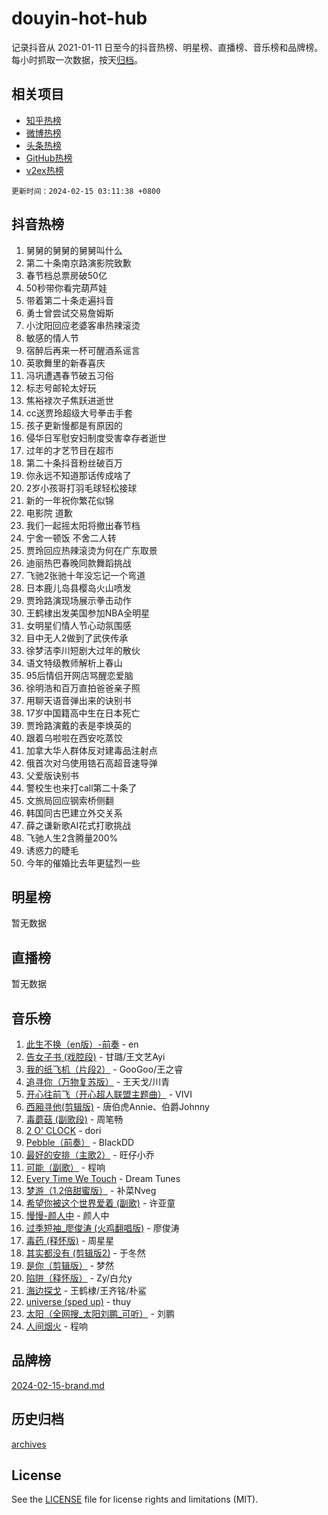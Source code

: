 # douyin-hot-hub

记录抖音从 2021-01-11 日至今的抖音热榜、明星榜、直播榜、音乐榜和品牌榜。每小时抓取一次数据，按天[归档](archives)。

## 相关项目

- [知乎热榜](https://github.com/lonnyzhang423/zhihu-hot-hub)
- [微博热榜](https://github.com/lonnyzhang423/weibo-hot-hub)
- [头条热榜](https://github.com/lonnyzhang423/toutiao-hot-hub)
- [GitHub热榜](https://github.com/lonnyzhang423/github-hot-hub)
- [v2ex热榜](https://github.com/lonnyzhang423/v2ex-hot-hub)


`更新时间：2024-02-15 03:11:38 +0800`

## 抖音热榜

1. 舅舅的舅舅的舅舅叫什么
1. 第二十条南京路演影院致歉
1. 春节档总票房破50亿
1. 50秒带你看完葫芦娃
1. 带着第二十条走遍抖音
1. 勇士曾尝试交易詹姆斯
1. 小沈阳回应老婆客串热辣滚烫
1. 敏感的情人节
1. 宿醉后再来一杯可醒酒系谣言
1. 英歌舞里的新春喜庆
1. 冯巩遭遇春节破五习俗
1. 标志号邮轮太好玩
1. 焦裕禄次子焦跃进逝世
1. cc送贾玲超级大号拳击手套
1. 孩子更新慢都是有原因的
1. 侵华日军慰安妇制度受害幸存者逝世
1. 过年的才艺节目在超市
1. 第二十条抖音粉丝破百万
1. 你永远不知道那话传成啥了
1. 2岁小孩哥打羽毛球轻松接球
1. 新的一年祝你繁花似锦
1. 电影院 道歉
1. 我们一起摇太阳将撤出春节档
1. 宁舍一顿饭 不舍二人转
1. 贾玲回应热辣滚烫为何在广东取景
1. 迪丽热巴春晚同款舞蹈挑战
1. 飞驰2张驰十年没忘记一个弯道
1. 日本鹿儿岛县樱岛火山喷发
1. 贾玲路演现场展示拳击动作
1. 王鹤棣出发美国参加NBA全明星
1. 女明星们情人节心动氛围感
1. 目中无人2做到了武侠传承
1. 徐梦洁李川短剧大过年的散伙
1. 语文特级教师解析上春山
1. 95后情侣开网店骂醒恋爱脑
1. 徐明浩和百万直拍爸爸亲子照
1. 用聊天语音弹出来的诀别书
1. 17岁中国籍高中生在日本死亡
1. 贾玲路演戴的表是李焕英的
1. 跟着乌啦啦在西安吃蒸饺
1. 加拿大华人群体反对建毒品注射点
1. 俄首次对乌使用锆石高超音速导弹
1. 父爱版诀别书
1. 警校生也来打call第二十条了
1. 文旅局回应钢索桥侧翻
1. 韩国同古巴建立外交关系
1. 薛之谦新歌AI花式打歌挑战
1. 飞驰人生2含腾量200%
1. 诱惑力的睫毛
1. 今年的催婚比去年更猛烈一些

## 明星榜

暂无数据

## 直播榜

暂无数据

## 音乐榜

1. [此生不换（en版）-前奏](https://sf3-cdn-tos.douyinstatic.com/obj/tos-cn-ve-2774/oMDvUGwhKrKYDEqXiMYEwxZqBWIJFA92CiLAO) - en
1. [告女子书 (戏腔段)](https://sf5-hl-cdn-tos.douyinstatic.com/obj/tos-cn-ve-2774/osCCzFxWgstBDi92ZfBB4ht7gQENBmQMAl0eI6) - 甘璐/王文艺Ayi
1. [我的纸飞机（片段2）](https://sf6-cdn-tos.douyinstatic.com/obj/tos-cn-ve-2774/oM2ZrKcg2CD5AeRB2gkeXOFB1IxAGJdZPazYHf) - GooGoo/王之睿
1. [追寻你（万物复苏版）](https://sf3-cdn-tos.douyinstatic.com/obj/tos-cn-ve-2774/oYeAZJsbjIDit9APmBg8u6uDUQnHmoCf3gbo74) - 王天戈/川青
1. [开心往前飞（开心超人联盟主题曲）](https://sf6-cdn-tos.douyinstatic.com/obj/tos-cn-ve-2774/9d8fb7c82cf1421fb93a9fe925275e0a) - VIVI
1. [西厢寻他(剪辑版)](https://sf6-cdn-tos.douyinstatic.com/obj/tos-cn-ve-2774/oUsAVfAQKlRNxEv5qxvIB8o5qmIWUcXbzJKJhw) - 唐伯虎Annie、伯爵Johnny
1. [毒蘑菇 (副歌段)](https://sf6-cdn-tos.douyinstatic.com/obj/tos-cn-ve-2774/ocDEUsfdLjxnlFXtfogBCiQCEqYB7QZgZ8VViM) - 周笔畅
1. [2 O' CLOCK](https://sf5-hl-cdn-tos.douyinstatic.com/obj/tos-cn-ve-2774/oIUBICeqlYQHTigCBOnCMlwBZJkgiBjt1oDfbg) - dori
1. [Pebble（前奏）](https://sf5-hl-cdn-tos.douyinstatic.com/obj/tos-cn-ve-2774/5e6913036e674b34b92df6abd1361f00) - BlackDD
1. [最好的安排（主歌2）](https://sf3-cdn-tos.douyinstatic.com/obj/tos-cn-ve-2774/oMMZX1DuHpMwgoDztBmZswgQnbCeeANZxBHkFY) - 旺仔小乔
1. [可能（副歌）](https://sf5-hl-cdn-tos.douyinstatic.com/obj/tos-cn-ve-2774/cde1731888894259b333569393c2fb51) - 程响
1. [Every Time We Touch](https://sf5-hl-cdn-tos.douyinstatic.com/obj/tos-cn-ve-2774/ogN6lUKQeBBfEVhIOMikG1CcJjugxk1tztZyhP) - Dream Tunes
1. [梦游（1.2倍甜蜜版）](https://sf5-hl-cdn-tos.douyinstatic.com/obj/tos-cn-ve-2774/o4gyAUm8hwufoEABmwVIiQtHsFuGzAEEWtNMzo) - 补菜Nveg
1. [希望你被这个世界爱着 (副歌)](https://sf5-hl-cdn-tos.douyinstatic.com/obj/tos-cn-ve-2774/oUHCmWQfZlE3QQBKBeD8rCFLpJzPgCpImhsxMt) - 许亚童
1. [慢慢-颜人中](https://sf5-hl-cdn-tos.douyinstatic.com/obj/tos-cn-ve-2774/ocjHNfBXdBxQNC8ZGAeoLMFTUgtBg8bkExunDC) - 颜人中
1. [过季短袖_廖俊涛 (火鸡翻唱版)](https://sf5-hl-cdn-tos.douyinstatic.com/obj/tos-cn-ve-2774/ogQVJl0tRBKxQgZji7YClFEBrVDeHpPTWfCZbQ) - 廖俊涛
1. [毒药 (释怀版)](https://sf3-cdn-tos.douyinstatic.com/obj/tos-cn-ve-2774/oYILMEAzspdZBIzy4frJNB8ZHPHWAhiwowd4Ad) - 周星星
1. [其实都没有 (剪辑版2)](https://sf3-cdn-tos.douyinstatic.com/obj/tos-cn-ve-2774/oEBNQenHZtBhxYjGgUDQk0BCHTigQafgFlbQ7k) - 于冬然
1. [是你（剪辑版）](https://sf5-hl-cdn-tos.douyinstatic.com/obj/tos-cn-ve-2774/46019dae783c4c969944217fe1cfafc4) - 梦然
1. [陷阱（释怀版）](https://sf5-hl-cdn-tos.douyinstatic.com/obj/tos-cn-ve-2774/oE8C21LeZrzKLDFfQYgMzx4GAIHageG5IzayY7) - Zy/白允y
1. [海边探戈](https://sf6-cdn-tos.douyinstatic.com/obj/tos-cn-ve-2774/os9gE0VQCGqt6VQkZDyBBYvfSDY0QFe3vVmubn) - 王鹤棣/王齐铭/朴鲨
1. [universe (sped up)](https://sf6-cdn-tos.douyinstatic.com/obj/tos-cn-ve-2774/oIQnurQLDCsdYeegkM4CKuVb23MZBXtX6QB8bv) - thuy
1. [太阳（全网搜_太阳刘鹏_可听）](https://sf5-hl-cdn-tos.douyinstatic.com/obj/tos-cn-ve-2774/ogWbyIQnlBFImVbeDocRdCIYtBHlbJXgfZMvgz) - 刘鹏
1. [人间烟火](https://sf6-cdn-tos.douyinstatic.com/obj/tos-cn-ve-2774/947983139f35446684610238bba8e7a9) - 程响

## 品牌榜

[2024-02-15-brand.md](archives/2024-02-15-brand.md)

## 历史归档

[archives](archives)

## License

See the [LICENSE](LICENSE) file for license rights and limitations (MIT).
